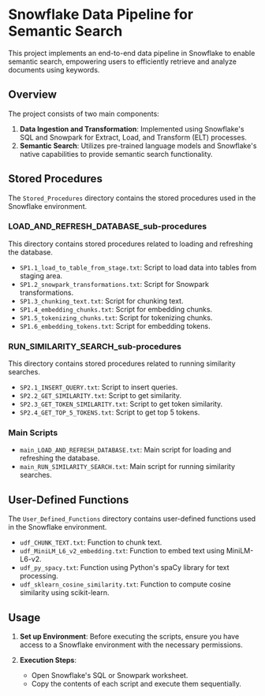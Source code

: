 # Snowflake Data Pipeline for Semantic Search

This project implements an end-to-end data pipeline in Snowflake to enable semantic search, empowering users to efficiently retrieve and analyze documents using keywords.

## Overview

The project consists of two main components:
1. **Data Ingestion and Transformation**: Implemented using Snowflake's SQL and Snowpark for Extract, Load, and Transform (ELT) processes.
2. **Semantic Search**: Utilizes pre-trained language models and Snowflake's native capabilities to provide semantic search functionality.

## Stored Procedures

The `Stored_Procedures` directory contains the stored procedures used in the Snowflake environment.

### LOAD_AND_REFRESH_DATABASE_sub-procedures

This directory contains stored procedures related to loading and refreshing the database.

- `SP1.1_load_to_table_from_stage.txt`: Script to load data into tables from staging area.
- `SP1.2_snowpark_transformations.txt`: Script for Snowpark transformations.
- `SP1.3_chunking_text.txt`: Script for chunking text.
- `SP1.4_embedding_chunks.txt`: Script for embedding chunks.
- `SP1.5_tokenizing_chunks.txt`: Script for tokenizing chunks.
- `SP1.6_embedding_tokens.txt`: Script for embedding tokens.

### RUN_SIMILARITY_SEARCH_sub-procedures

This directory contains stored procedures related to running similarity searches.

- `SP2.1_INSERT_QUERY.txt`: Script to insert queries.
- `SP2.2_GET_SIMILARITY.txt`: Script to get similarity.
- `SP2.3_GET_TOKEN_SIMILARITY.txt`: Script to get token similarity.
- `SP2.4_GET_TOP_5_TOKENS.txt`: Script to get top 5 tokens.

### Main Scripts

- `main_LOAD_AND_REFRESH_DATABASE.txt`: Main script for loading and refreshing the database.
- `main_RUN_SIMILARITY_SEARCH.txt`: Main script for running similarity searches.

## User-Defined Functions

The `User_Defined_Functions` directory contains user-defined functions used in the Snowflake environment.

- `udf_CHUNK_TEXT.txt`: Function to chunk text.
- `udf_MiniLM_L6_v2_embedding.txt`: Function to embed text using MiniLM-L6-v2.
- `udf_py_spacy.txt`: Function using Python's spaCy library for text processing.
- `udf_sklearn_cosine_similarity.txt`: Function to compute cosine similarity using scikit-learn.

## Usage

1. **Set up Environment**: Before executing the scripts, ensure you have access to a Snowflake environment with the necessary permissions.

2. **Execution Steps**:
    - Open Snowflake's SQL or Snowpark worksheet.
    - Copy the contents of each script and execute them sequentially.

